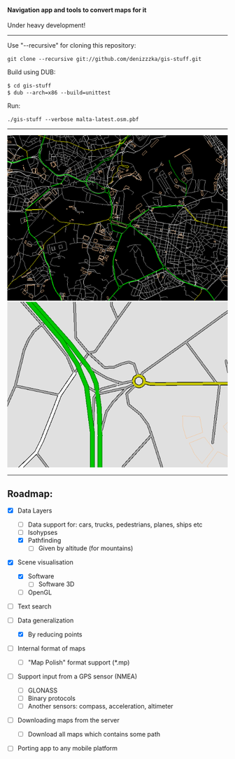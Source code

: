 #### Navigation app and tools to convert maps for it

Under heavy development!
* * *
Use "--recursive" for cloning this repository:
```
git clone --recursive git://github.com/denizzzka/gis-stuff.git
```
Build using DUB:
```
$ cd gis-stuff
$ dub --arch=x86 --build=unittest
```
Run:
```
./gis-stuff --verbose malta-latest.osm.pbf
```

* * *
![Image](screenshots/malta_lines_3_colored.png)
![Image](screenshots/roads_render.png)
* * *

Roadmap:
--------------

- [x] Data Layers
    - [ ] Data support for: cars, trucks, pedestrians, planes, ships etc
    - [ ] Isohypses
    - [x] Pathfinding
        - [ ] Given by altitude (for mountains)

- [x] Scene visualisation
    - [x] Software
        - [ ] Software 3D
    - [ ] OpenGL

- [ ] Text search

- [ ] Data generalization
    - [x] By reducing points

- [ ] Internal format of maps
    - [ ] "Map Polish" format support (*.mp)

- [ ] Support input from a GPS sensor (NMEA)
    - [ ] GLONASS
    - [ ] Binary protocols
    - [ ] Another sensors: compass, acceleration, altimeter

- [ ] Downloading maps from the server
    - [ ] Download all maps which contains some path

- [ ] Porting app to any mobile platform
